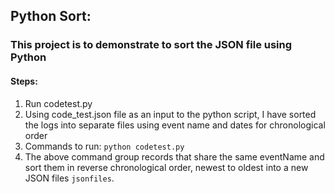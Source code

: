 ## Python Sort:

### This project is to demonstrate to sort the JSON file using Python
 #### Steps:
 1. Run codetest.py
 2. Using code_test.json file as an input to the python script, I have sorted the logs into separate files using event name and dates for chronological order
 3. Commands to run:
       ```python codetest.py```  
 4. The above command group records that share the same eventName and sort them in reverse chronological order, newest to oldest into a new JSON files ```jsonfiles```.

